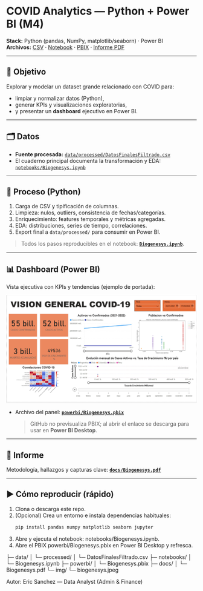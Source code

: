 # COVID Analytics — Python + Power BI (M4)

**Stack:** Python (pandas, NumPy, matplotlib/seaborn) · Power BI  
**Archivos:** [CSV](data/processed/DatosFinalesFiltrado.csv) · [Notebook](notebooks/Biogenesys.ipynb) · [PBIX](powerbi/Biogenesys.pbix) · [Informe PDF](docs/Biogenesys.pdf)

---

## 🎯 Objetivo
Explorar y modelar un dataset grande relacionado con COVID para:
- limpiar y normalizar datos (Python),
- generar KPIs y visualizaciones exploratorias,
- y presentar un **dashboard** ejecutivo en Power BI.

---

## 🗂️ Datos
- **Fuente procesada:** [`data/processed/DatosFinalesFiltrado.csv`](data/processed/DatosFinalesFiltrado.csv)  
- El cuaderno principal documenta la transformación y EDA: [`notebooks/Biogenesys.ipynb`](notebooks/Biogenesys.ipynb)

---

## 🔧 Proceso (Python)
1. Carga de CSV y tipificación de columnas.  
2. Limpieza: nulos, outliers, consistencia de fechas/categorías.  
3. Enriquecimiento: features temporales y métricas agregadas.  
4. EDA: distribuciones, series de tiempo, correlaciones.  
5. Export final a `data/processed/` para consumir en Power BI.

> Todos los pasos reproducibles en el notebook: **[`Biogenesys.ipynb`](notebooks/Biogenesys.ipynb)**.

---

## 📊 Dashboard (Power BI)
Vista ejecutiva con KPIs y tendencias (ejemplo de portada):

![Dashboard](img/biogenesys.jpeg)

- Archivo del panel: **[`powerbi/Biogenesys.pbix`](powerbi/Biogenesys.pbix)**  
  > GitHub no previsualiza PBIX; al abrir el enlace se descarga para usar en **Power BI Desktop**.

---

## 📄 Informe
Metodología, hallazgos y capturas clave: **[`docs/Biogenesys.pdf`](docs/Biogenesys.pdf)**

---

## ▶️ Cómo reproducir (rápido)
1. Clona o descarga este repo.  
2. (Opcional) Crea un entorno e instala dependencias habituales:
   ```bash
   pip install pandas numpy matplotlib seaborn jupyter

3.	Abre y ejecuta el notebook: notebooks/Biogenesys.ipynb.
4.	Abre el PBIX powerbi/Biogenesys.pbix en Power BI Desktop y refresca.

├─ data/
│  └─ processed/
│     └─ DatosFinalesFiltrado.csv
├─ notebooks/
│  └─ Biogenesys.ipynb
├─ powerbi/
│  └─ Biogenesys.pbix
├─ docs/
│  └─ Biogenesys.pdf
└─ img/
   └─ biogenesys.jpeg

Autor: Eric Sanchez — Data Analyst (Admin & Finance)
